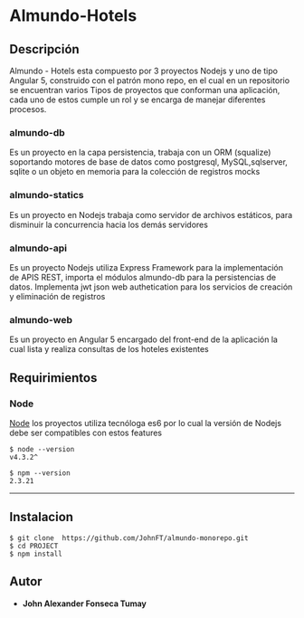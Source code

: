 # Almundo-Hotels
## Descripción
Almundo - Hotels esta compuesto por 3 proyectos Nodejs y uno de tipo Angular 5, construido con el patrón mono repo, en el cual en un repositorio se encuentran varios Tipos de proyectos que conforman una aplicación, cada uno de estos cumple un rol y se encarga de manejar diferentes procesos.

### almundo-db 
Es un proyecto en la capa persistencia, trabaja con un ORM (squalize) soportando motores de base de datos como postgresql,
MySQL,sqlserver, sqlite  o un objeto en memoria para la colección de registros mocks

### almundo-statics 
Es un proyecto en Nodejs trabaja como servidor de archivos estáticos, para disminuir la concurrencia hacia los demás servidores

### almundo-api
Es un proyecto Nodejs utiliza Express Framework para la implementación de APIS REST, importa el módulos almundo-db para la 
persistencias de datos. Implementa jwt json web authetication para los servicios de creación y eliminación de registros

### almundo-web 
Es un proyecto en Angular 5 encargado del front-end de la aplicación la cual lista y realiza consultas de los hoteles existentes 

##
## Requirimientos

### Node

[Node](http://nodejs.org/)  los proyectos utiliza tecnóloga es6 por lo cual la versión de Nodejs debe ser compatibles con estos features 

    $ node --version
    v4.3.2^

    $ npm --version
    2.3.21
---

## Instalacion

    $ git clone  https://github.com/JohnFT/almundo-monorepo.git
    $ cd PROJECT
    $ npm install

## Autor

* **John Alexander Fonseca Tumay**
